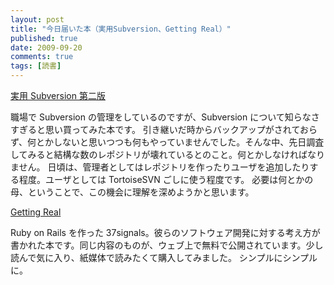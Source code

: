 ```yaml
---
layout: post
title: "今日届いた本（実用Subversion、Getting Real）"
published: true
date: 2009-09-20
comments: true
tags: [読書]
---
```


[実用 Subversion 第二版](http://amazon.co.jp/o/ASIN/4873114144/nanataisan-22)

職場で Subversion の管理をしているのですが、Subversion について知らなさすぎると思い買ってみた本です。
引き継いだ時からバックアップがされておらず、何とかしないと思いつつも何もやっていませんでした。そんな中、先日調査してみると結構な数のレポジトリが壊れているとのこと。何とかしなければなりません。
日頃は、管理者としてはレポジトリを作ったりユーザを追加したりする程度。ユーザとしては TortoiseSVN ごしに使う程度です。
必要は何とかの母、ということで、この機会に理解を深めようかと思います。

[Getting Real](http://gettingreal.37signals.com/GR_jpn.php)

Ruby on Rails を作った 37signals。彼らのソフトウェア開発に対する考え方が書かれた本です。同じ内容のものが、ウェブ上で無料で公開されています。少し読んで気に入り、紙媒体で読みたくて購入してみました。
シンプルにシンプルに。
